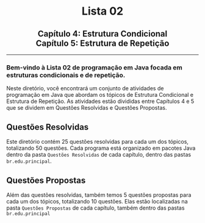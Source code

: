 <h1 align="center">Lista 02</h1>
<h2 align="center">
  Capítulo 4: Estrutura Condicional <br>
  Capítulo 5: Estrutura de Repetição <br>
</h2>
<hr>

### Bem-vindo à **Lista 02** de programação em Java focada em estruturas condicionais e de repetição.

Neste diretório, você encontrará um conjunto de atividades de programação em Java que abordam os tópicos de Estrutura Condicional e Estrutura de Repetição. As atividades estão divididas entre Capítulos 4 e 5 que se dividem em Questões Resolvidas e Questões Propostas.

## Questões Resolvidas

Este diretório contém 25 questões resolvidas para cada um dos tópicos, totalizando 50 questões. Cada programa está organizado em pacotes Java dentro da pasta `Questões Resolvidas` de cada capítulo, dentro das pastas `br.edu.principal`.

## Questões Propostas

Além das questões resolvidas, também temos 5 questões propostas para cada um dos tópicos, totalizando 10 questões. Elas estão localizadas na pasta `Questões Propostas` de cada capítulo, também dentro das pastas `br.edu.principal`
